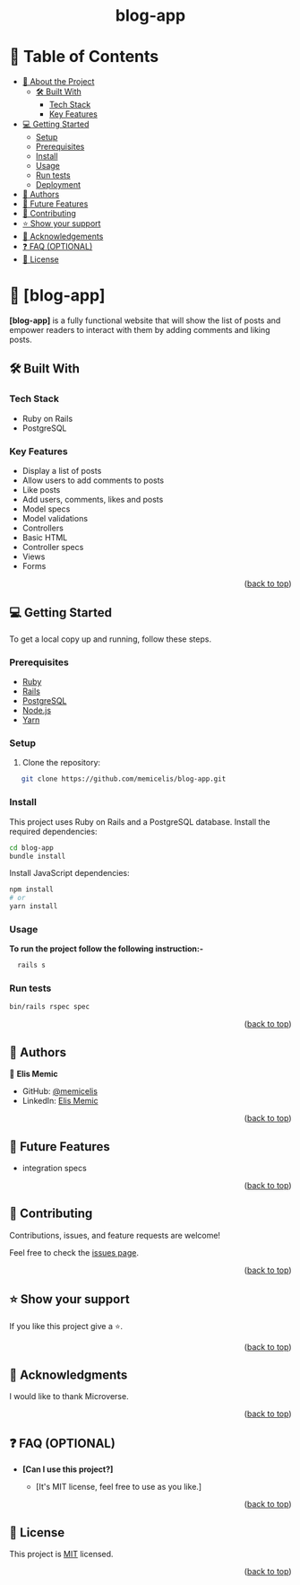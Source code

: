 <a name="readme-top"></a>

<div align="center">

  <h1><b>blog-app</b></h1>

</div>

<!-- TABLE OF CONTENTS -->

# 📗 Table of Contents

- [📖 About the Project](#about-project)
  - [🛠 Built With](#built-with)
    - [Tech Stack](#tech-stack)
    - [Key Features](#key-features)
- [💻 Getting Started](#getting-started)
  - [Setup](#setup)
  - [Prerequisites](#prerequisites)
  - [Install](#install)
  - [Usage](#usage)
  - [Run tests](#run-tests)
  - [Deployment](#triangular_flag_on_post-deployment)
- [👥 Authors](#authors)
- [🔭 Future Features](#future-features)
- [🤝 Contributing](#contributing)
- [⭐️ Show your support](#support)
- [🙏 Acknowledgements](#acknowledgements)
- [❓ FAQ (OPTIONAL)](#faq)
- [📝 License](#license)

<!-- PROJECT DESCRIPTION -->

# 📖 [blog-app] <a name="about-project"></a>

**[blog-app]** is a fully functional website that will show the list of posts and empower readers to interact with them by adding comments and liking posts.

## 🛠 Built With <a name="built-with"></a>


### Tech Stack <a name="tech-stack"></a>

- Ruby on Rails
- PostgreSQL

<!-- Features -->

### Key Features <a name="key-features"></a>

- Display a list of posts
- Allow users to add comments to posts
- Like posts
- Add users, comments, likes and posts
- Model specs
- Model validations
- Controllers
- Basic HTML
- Controller specs
- Views
- Forms


<p align="right">(<a href="#readme-top">back to top</a>)</p>

<!-- GETTING STARTED -->

## 💻 Getting Started <a name="getting-started"></a>

To get a local copy up and running, follow these steps.

### Prerequisites

- [Ruby](https://www.ruby-lang.org/en/documentation/installation/)
- [Rails](https://guides.rubyonrails.org/getting_started.html#installing-rails)
- [PostgreSQL](https://www.postgresql.org/download/)
- [Node.js](https://nodejs.org/en/download/)
- [Yarn](https://yarnpkg.com/getting-started/install)


### Setup

1. Clone the repository:

```sh
   git clone https://github.com/memicelis/blog-app.git
```

### Install

This project uses Ruby on Rails and a PostgreSQL database. Install the required dependencies:

```sh
cd blog-app
bundle install
```

Install JavaScript dependencies:

```sh
npm install
# or
yarn install
```

### Usage

**To run the project follow the following instruction:-**

```sh
  rails s
```

### Run tests
```sh
bin/rails rspec spec
```

<p align="right">(<a href="#readme-top">back to top</a>)</p>

<!-- AUTHORS -->

## 👥 Authors <a name="authors"></a>

👤 **Elis Memic**

- GitHub: [@memicelis](https://github.com/memicelis)
- LinkedIn: [Elis Memic](https://www.linkedin.com/in/elis-memic-0a7393bb)


<p align="right">(<a href="#readme-top">back to top</a>)</p>

<!-- FUTURE FEATURES -->

## 🔭 Future Features <a name="future-features"></a>

- integration specs

<p align="right">(<a href="#readme-top">back to top</a>)</p>

<!-- CONTRIBUTING -->

## 🤝 Contributing <a name="contributing"></a>

Contributions, issues, and feature requests are welcome!

Feel free to check the [issues page](https://github.com/memicelis/catalog-ruby/issues/).

<p align="right">(<a href="#readme-top">back to top</a>)</p>

<!-- SUPPORT -->

## ⭐️ Show your support <a name="support"></a>

If you like this project give a ⭐️.

<p align="right">(<a href="#readme-top">back to top</a>)</p>

<!-- ACKNOWLEDGEMENTS -->

## 🙏 Acknowledgments <a name="acknowledgements"></a>

I would like to thank Microverse.

<p align="right">(<a href="#readme-top">back to top</a>)</p>

<!-- FAQ (optional) -->

## ❓ FAQ (OPTIONAL) <a name="faq"></a>

- **[Can I use this project?]**

  - [It's MIT license, feel free to use as you like.]

<p align="right">(<a href="#readme-top">back to top</a>)</p>

<!-- LICENSE -->

## 📝 License <a name="license"></a>

This project is [MIT](./LICENSE) licensed.

<p align="right">(<a href="#readme-top">back to top</a>)</p>
